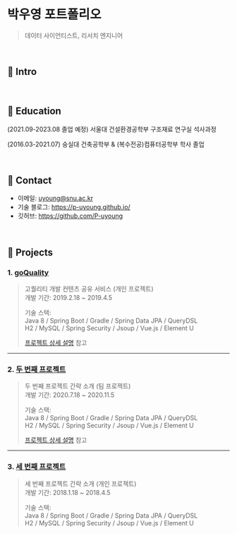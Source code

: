 # 박우영 포트폴리오
> 데이터 사이언티스트, 리서치 엔지니어

</br>

## :pushpin: Intro


</br>

## :pushpin: Education

(2021.09-2023.08 졸업 예정) 서울대 건설환경공학부 구조재료 연구실 석사과정 

(2016.03-2021.07) 숭실대 건축공학부 & (복수전공)컴퓨터공학부 학사 졸업


</br>

## :pushpin: Contact
- 이메일: uyoung@snu.ac.kr
- 기술 블로그: https://p-uyoung.github.io/
- 깃허브: https://github.com/P-uyoung

</br>

## :pushpin: Projects
### 1. [goQuality](https://github.com/Integerous/goQuality)
>고퀄리티 개발 컨텐츠 공유 서비스 (개인 프로젝트)  
>개발 기간: 2019.2.18 ~ 2019.4.5  
>  
>기술 스택:  
>Java 8 / Spring Boot / Gradle / Spring Data JPA / QueryDSL  
>H2 / MySQL / Spring Security / Jsoup / Vue.js / Element U  
>  
>[프로젝트 상세 설명](https://github.com/Integerous/goQuality) 참고

---

### 2. [두 번째 프로젝트]()
>두 번째 프로젝트 간략 소개  (팀 프로젝트)  
>개발 기간: 2020.7.18 ~ 2020.11.5  
>  
>기술 스택:  
>Java 8 / Spring Boot / Gradle / Spring Data JPA / QueryDSL  
>H2 / MySQL / Spring Security / Jsoup / Vue.js / Element U  
>  
>[프로젝트 상세 설명](https://github.com/Integerous/goQuality) 참고

---

### 3. [세 번째 프로젝트]()
>세 번째 프로젝트 간략 소개  (개인 프로젝트)  
>개발 기간: 2018.1.18 ~ 2018.4.5  
>  
>기술 스택:  
>Java 8 / Spring Boot / Gradle / Spring Data JPA / QueryDSL  
>H2 / MySQL / Spring Security / Jsoup / Vue.js / Element U  
